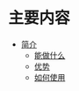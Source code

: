 # 主要内容
    
* [简介](introduction/README.md)
    * [能做什么](introduction/dowhat.md)
    * [优势](introduction/advantage.md)
    * [如何使用](introduction/usage.md)
